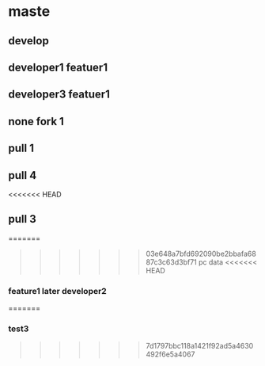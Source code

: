 # maste 
## develop
## developer1 featuer1
## developer3 featuer1
## none fork 1
## pull 1
## pull 4
<<<<<<< HEAD
## pull 3
=======

>>>>>>> 03e648a7bfd692090be2bbafa6887c3c63d3bf71
 pc data
<<<<<<< HEAD
### feature1 later developer2
=======
### test3
>>>>>>> 7d1797bbc118a1421f92ad5a4630492f6e5a4067
